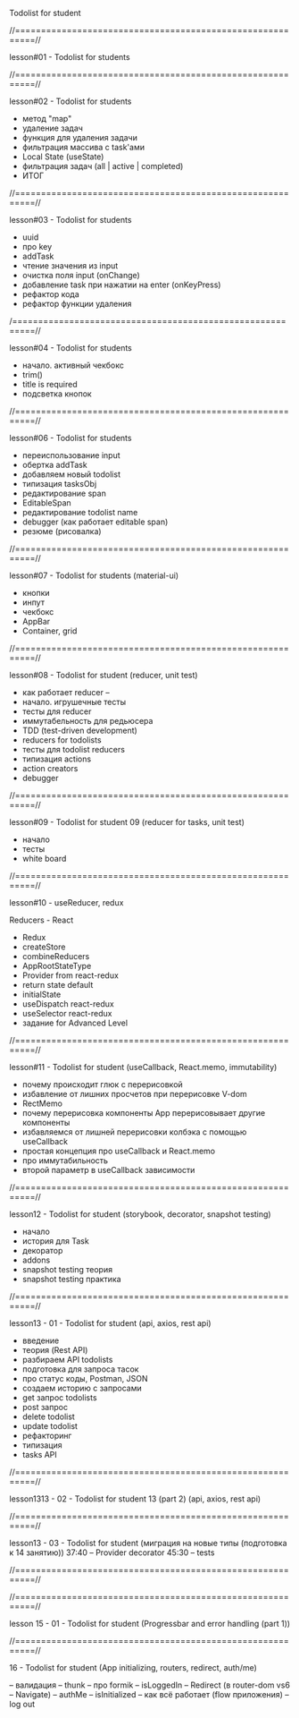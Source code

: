 Todolist for student

//==========================================================//

lesson#01 - Todolist for students


//==========================================================//

 lesson#02 - Todolist for students
 - метод "map"
 - удаление задач
 - функция для удаления задачи
 - фильтрация массива с task'ами
 - Local State (useState)
 - фильтрация задач (all | active | completed)
 - ИТОГ


//==========================================================//

lesson#03 - Todolist for students
 - uuid
 - про key
 - addTask
 - чтение значения из input
 - очистка поля input (onChange)
 - добавление task при нажатии на enter (onKeyPress)
 - рефактор кода
 - рефактор функции удаления


/==========================================================//

lesson#04 - Todolist for students
 - начало. активный чекбокс
 - trim()
 - title is required
 - подсветка кнопок


//==========================================================//

 lesson#06 - Todolist for students
 -  переиспользование input
 -  обертка addTask
 -  добавляем новый todolist
 -  типизация tasksObj
 -  редактирование span
 -  EditableSpan
 -  редактирование todolist name
 -  debugger (как работает editable span)
 -  резюме (рисовалка)


//==========================================================//

lesson#07 - Todolist for students (material-ui)
 - кнопки
 - инпут
 - чекбокс
 - AppBar
 - Container, grid


//==========================================================//

lesson#08 - Todolist for student (reducer, unit test)

- как работает reducer –
 - начало. игрушечные тесты
 - тесты для reducer
 - иммутабельность для редьюсера
 - TDD (test-driven development)
 - reducers for todolists
 - тесты для todolist reducers
 - типизация actions
 - action creators
 - debugger

//==========================================================//

lesson#09 - Todolist for student 09 (reducer for tasks, unit test)
 - начало
 - тесты
 - white board

//==========================================================//

lesson#10 - useReducer, redux

 Reducers - React
- Redux
- createStore
- combineReducers
- AppRootStateType
- Provider from react-redux
- return state default
- initialState
- useDispatch react-redux
- useSelector react-redux
- задание for Advanced Level  

//==========================================================//

lesson#11 - Todolist for student (useCallback, React.memo, immutability)
 - почему происходит глюк с перерисовкой
 - избавление от лишних просчетов при перерисовке V-dom
 - RectMemo
 - почему перерисовка компоненты App перерисовывает другие компоненты
 - избавляемся от лишней перерисовки колбэка с помощью useCallback
 - простая концепция про useCallback и React.memo
 - про иммутабильность
 - второй параметр в useCallback зависимости 

//==========================================================//

lesson12 - Todolist for student (storybook, decorator, snapshot testing)
 - начало
 - история для Task
 - декоратор
 - addons
 - snapshot testing теория
 - snapshot testing практика

//==========================================================//

lesson13 - 01 - Todolist for student (api, axios, rest api)
 - введение
 - теория (Rest API)
 - разбираем API todolists
 - подготовка для запроса тасок
 - про статус коды, Postman, JSON
 - создаем историю с запросами
 - get запрос todolists
 - post запрос
 - delete todolist
 - update todolist
 - рефакторинг
 - типизация
 - tasks API

//==========================================================//

lesson1313 - 02 - Todolist for student 13 (part 2) (api, axios, rest api)

//==========================================================//

lesson13 - 03 - Todolist for student (миграция на новые типы (подготовка к 14 занятию))
37:40 – Provider decorator
45:30 – tests

//==========================================================//




//==========================================================//

lesson 15 - 01 - Todolist for student (Progressbar and error handling (part 1))

//==========================================================//

16 - Todolist for student (App initializing, routers, redirect, auth/me)

 – валидация
 – thunk
 – про formik
 – isLoggedIn
 – Redirect (в router-dom vs6 – Navigate)
 – authMe
 – isInitialized
 – как всё работает (flow приложения)
 – log out